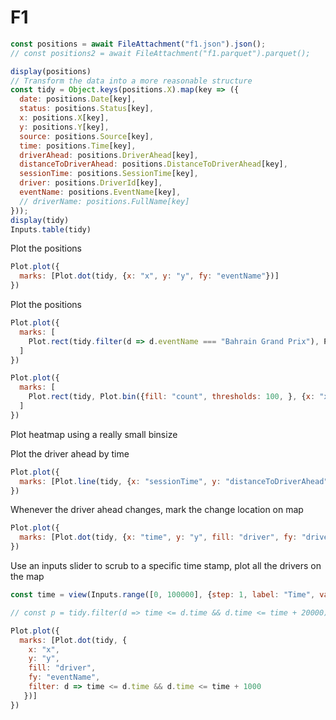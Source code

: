 # F1

```js
const positions = await FileAttachment("f1.json").json();
// const positions2 = await FileAttachment("f1.parquet").parquet();

display(positions)
// Transform the data into a more reasonable structure
const tidy = Object.keys(positions.X).map(key => ({
  date: positions.Date[key],
  status: positions.Status[key],
  x: positions.X[key],
  y: positions.Y[key],
  source: positions.Source[key],
  time: positions.Time[key],
  driverAhead: positions.DriverAhead[key],
  distanceToDriverAhead: positions.DistanceToDriverAhead[key],
  sessionTime: positions.SessionTime[key],
  driver: positions.DriverId[key],
  eventName: positions.EventName[key],
  // driverName: positions.FullName[key]
}));
display(tidy)
Inputs.table(tidy)
```


Plot the positions
```js
Plot.plot({
  marks: [Plot.dot(tidy, {x: "x", y: "y", fy: "eventName"})]
})
```

Plot the positions
```js
Plot.plot({
  marks: [
    Plot.rect(tidy.filter(d => d.eventName === "Bahrain Grand Prix"), Plot.bin({fill: "count", thresholds: 100, }, {x: "x", y: "y" }))
  ]
})
```

```js
Plot.plot({
  marks: [
    Plot.rect(tidy, Plot.bin({fill: "count", thresholds: 100, }, {x: "x", y: "y", fy:"eventName" }))
  ]
})
```

Plot heatmap using a really small binsize



Plot the driver ahead by time
```js
Plot.plot({
  marks: [Plot.line(tidy, {x: "sessionTime", y: "distanceToDriverAhead", stroke: "driver", fy: "eventName"})]
})
```

Whenever the driver ahead changes, mark the change location on map

```js
Plot.plot({
  marks: [Plot.dot(tidy, {x: "time", y: "y", fill: "driver", fy: "driver", fx: "eventName" })]
})
```


Use an inputs slider to scrub to a specific time stamp, plot all the drivers on the map
```js
const time = view(Inputs.range([0, 100000], {step: 1, label: "Time", value: 0}))
```
```js
// const p = tidy.filter(d => time <= d.time && d.time <= time + 20000)

Plot.plot({
  marks: [Plot.dot(tidy, {
    x: "x", 
    y: "y", 
    fill: "driver",
    fy: "eventName",
    filter: d => time <= d.time && d.time <= time + 1000
   })]
})
```